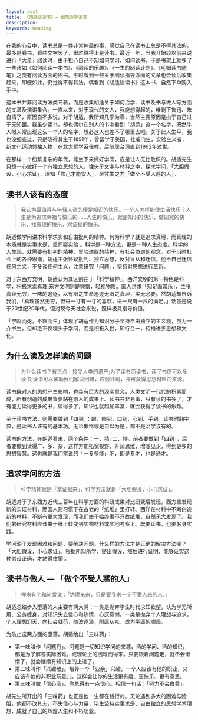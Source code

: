 ```yaml
---
layout: post
title: 《胡适谈读书》— 跟胡适学读书
description:
keywords: Reading
---
```

在我的心目中，读书总是一件非常神圣的事，感觉自己在读书上总是不得其法的，最多是看书，看些文字罢了，很难算得上是读书。最近一年，当我开始较以前来说进行「大量」阅读时，由于担心自己不知如何学习、如何读书，于是书架上就多了一些诸如《如何阅读一本书》、《阅读的乐趣》、《一生的阅读计划》、《毛姆读书随笔》之类有阅读方面的图书。平时看到一些关于阅读指导方面的文章也会读后收集起来，即便如此，仍觉得不得其法。偶看到《胡适谈读书》这本书，自然下单购入手中。

这本书并非阅读方法类专著，而是收集胡适关于如何治学、读书及书与做人等方面的文章及演讲集合。一直以来，对于现代的文人，我能想得起的，唯剩下鲁迅、朱自清了，原因自不多说。对于胡适，我所知几乎为零，当然主要原因是由于自己过于无知罢。我虽少读书，却也偶尔在别人的书中看到「胡适」这一个名字，既然牛人眼人常出现这么一个人的名字，想必这人也差不了哪里去吧。关于此人生平，我也没细查过，只是晓得其生于1891年，曾留学于美国，杜威门生，实验主义者，新文化运动领袖人物，在北大哲学系任教，后随居台湾直到1962年过世。

在那样一个纷繁复杂的年代，能坐下来做好学问，应是让人无比敬佩的。胡适先生只想一心做好一个有独立思想的人，埋头于文字与材料之中，探求学问，「大胆假设，小心求证」，深知「修己才能安人」，尽凭生之力「做个不受人惑的人」。

## 读书人该有的态度
> 我认为最值得与年轻人谈的便是知识的快乐。一个人怎样能使生活快乐？人生是为追求幸福与快乐的……人生的快乐，就是知识的快乐，做研究的快乐，找真理的快乐，求证据的快乐。

胡适做学问讲求科学求实和自由批判的精神。何为科学？就是追求真理，而真理的本质就是实事求是，重怀疑实验 。科学是一种方法，更是一种人生态度。科学的人生观，就需要有批判的精神，冒险进取的精神，有社会协进的观念。对于当时社会上的各种思潮，胡适主张怀疑批判、独立思想，反对盲从和迷信。他不自己迷信任何主义，不多谈任何主义，注意研究「问题」，坚持对思想进行革新。

对于东西方文明，胡适认为其区别在于「科学精神」。西洋文明的第一特色是科学，积极求索真理;东方文明则是懒惰，轻视物质。国人讲求「知足而常乐」，主张真理无穷，一味的追逐，以有限之生命追逐无限之真理，实无必要。然胡适却告诉我们，「真理虽然无穷，但进一寸有一寸的喜欢，进一尺有一尺的满足。」话虽是说于20世纪20年代，但对现今天社会来说，照样极具指导价值。

「宁鸣而死，不默而生」体现了胡适作为知识分子坚持自由独立的主义观，虽为一介书生，但却绝不仅埋头于学问，而是积极入世，知行合一，传播进步思想和文化。

## 为什么读及怎样读的问题
> 为什么读书？有三点：接受人类的遗产;为了读书而读书，读了书便可以多读书;读书可以帮助我们解决困难，应付环境，并可获得思想材料的来源。

读书既对人的思想产生影响，也具有巨大的现实意义。人类文明一代代的积累而成，所有创造的成果皆要站在前人的成果上。读书并非易事，只有读的书多了，才有能力读得更多的书，读得多了，知识也就越加丰富，就会获得了读书的乐趣。

至于读书方法，则需要做到「四到」：即，眼到、口到、心到、手到。读书时翻字典，是读书人该有的基本功。无论懒惰或是自以为是，都不是治学该有的。

读书的方法，在胡适看来，两个条件：一、精; 二、博。前者要做到「四到」，后者要做到读得广、多、杂，这样方能拓宽视野，开阔思维，增涨见识，得到更多的思想智慧。这也就是我们常说的「一专多能」吧，即是专才，也是通才。

## 追求学问的方法
> 科学精神就是「拿证据来」，科学方法就是「大胆假设，小心求证」。

胡适对于了东西方近代三百年在科学方面的科研成果对比研究后发现，西方重发现新的实证材料，而国人则习惯于在古老的「纸堆」里打转。西洋在材料中不断创造新的材料，不断有重大发现，而我们由于始终离不开故纸堆，自然无大发现了。我们的研究材料应该由于纸上转变到实物材料或实地考察上。既要读书，也要躬身实践。

学问源于发现困难和问题，要解决问题。什么样的方法才是正确的解决方法呢？「大胆假设，小心求证」。根据所知所学，提出假设，然后进行证明，能够证实这种假设正确，才站得住脚 。

## 读书与做人 — 「做个不受人惑的人」
> 禅宗有个和尚曾说：「达摩东来，只是要寻求一个不受人惑的人。」

胡适总结步入堕落的人主要有两大类：一类是抛弃学生时代求知欲望，认为学无所用、公务缠身，对知识失去信心和热情，心灰意懒。一类是抛弃个人理想与追求，个人理想幻灭，向社会就范，随波逐浪，附庸从众，成为平庸的顺民。

为防止这两方面的堕落，胡适给出「三味药」：
- 第一味叫作「问题丹」。问题是一切知识学问的来源，活的学问、活的知识，都是为了解答实际困难，或理论上的困难而得来。只要跟着问题走，就不会懒惰了，就会继续有知识上的上进了。
- 第二味叫作「兴趣散」。培养一个「业余」兴趣，一个人应该有他的职业，又应该有他的非职业玩意儿。这样会让你的生活更有趣、更快乐、更有意思。
- 第三味叫做「信心汤」。​​你总得有一点信心。相信一句话：「努力不会白费」。

胡先生所开出的「三味药」也正是他一生都在践行的。无论遇到多大的困难与险阻，他都不改其志，不失信心与力量，毕生坚持实事求是、自由独立的思想学术理想，成就了自己的辉煌人生和不朽功业。       
